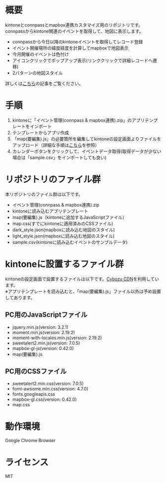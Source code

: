 # 概要
kintoneとconnpassとmapbox連携カスタマイズ用のリポジトリです。
connpassからkintone関連のイベントを取得して、地図に表示します。
 - connpassから今日以降のkintoneイベントを取得してレコード登録
 - イベント開催場所の緯度経度を計算してmapboxで地図表示
 - 今月開催のイベントは色付け
 - アイコンクリックでポップアップ表示(リンククリックで詳細レコードへ遷移)
 - 2パターンの地図スタイル

詳しくは[こちら]()の記事をご覧ください。

# 手順
1. kintoneに「イベント管理(connpass & mapbox連携).zip」のアプリテンプレートをインポート
2. テンプレートからアプリ作成
3. 「map(要編集).js」の必要箇所を編集してkintoneの設定画面よりファイルをアップロード（詳細な手順は[こちら](https://jp.cybozu.help/ja/k/user/js_customize.html)を参照）
4. カレンダーボタンをクリックして、イベントデータ取得(取得データが少ない場合は「sample.csv」をインポートしても良い)

# リポジトリのファイル群
本リポジトリのファイル群は以下です。
 - イベント管理(connpass & mapbox連携).zip
  - kintoneに読み込むアプリテンプレート
 - map(要編集).js（kintoneに追加するJavaScriptファイル）
 - map.css(すでにkintoneに適用済みのCSSファイル)
 - dark_style.json(mapboxに読み込む地図のスタイル)
 - light_style.json(mapboxに読み込む地図のスタイル)
 - sample.csv(kintoneに読み込むイベントのサンプルデータ)

# kintoneに設置するファイル群
kintoneの設定画面で設置するファイルは以下です。[Cybozu CDN](https://developer.cybozu.io/hc/ja/articles/202960194)を利用しています。        
※アプリテンプレートを読み込むと、「map(要編集).js」ファイル以外は予め設置してあります。

## PC用のJavaScriptファイル
 - jquery.min.js(version: 3.2.1)
 - moment.min.js(version: 2.19.2)
 - moment-with-locales.min.js(version: 2.19.2)
 - sweetalert2.min.js(version: 7.0.5)
 - mapbox-gl-js(version: 0.42.0)
 - map(要編集).js

## PC用のCSSファイル
 - sweetalert2.min.css(version: 7.0.5)
 - fomt-awsome.min.css(version: 4.7.0)
 - fonts.googleapis.css
 - mapbox-gl.css(version: 0.42.0)
 - map.css
 
# 動作環境
Google Chrome Browser

# ライセンス
MIT
